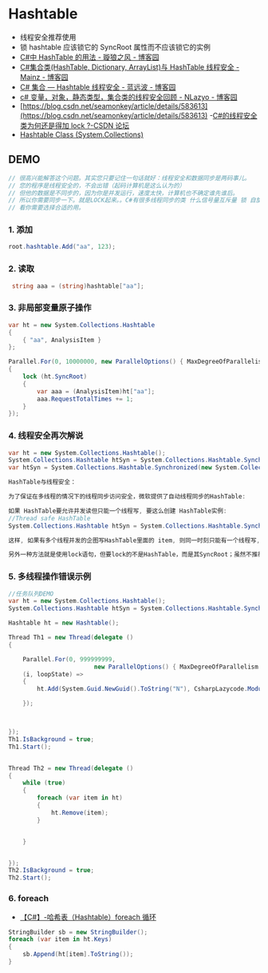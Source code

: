 # Hashtable

- 线程安全推荐使用
- 锁 hashtable 应该锁它的 SyncRoot 属性而不应该锁它的实例
- [C#中 HashTable 的用法 - 璇狼之风 - 博客园](https://www.cnblogs.com/houlin/p/3512480.html)
- [C#集合类(HashTable, Dictionary, ArrayList)与 HashTable 线程安全 - Mainz - 博客园](https://www.cnblogs.com/Mainz/archive/2008/04/06/CSharp_HashTable_Dictionary_ArrayList_Threadsafe.html)
- [C# 集合 — Hashtable 线程安全 - 蓝远波 - 博客园](https://www.cnblogs.com/lanyuanbo/p/5857038.html)
- [c# 变量，对象，静态类型，集合类的线程安全回顾 - NLazyo - 博客园](https://www.cnblogs.com/bile/p/6114506.html)
- [https://blog.csdn.net/seamonkey/article/details/583613](https://blog.csdn.net/seamonkey/article/details/583613) -[C#的线程安全类为何还是得加 lock ?-CSDN 论坛](https://bbs.csdn.net/topics/391982454)
- [Hashtable Class (System.Collections)](https://docs.microsoft.com/en-us/dotnet/api/system.collections.hashtable?view=netframework-4.8)

## DEMO

```c#
// 很高兴能解答这个问题。其实您只要记住一句话就好：线程安全和数据同步是两码事儿。
// 您的程序是线程安全的，不会出错（起码计算机是这么认为的）
// 但他的数据是不同步的，因为你是并发运行，速度太快，计算机也不确定谁先谁后。
// 所以你需要同步一下。就是LOCK起来。。C#有很多线程同步的类 什么信号量互斥量 锁 自旋锁。
// 看你需要选择合适的用。
```

### 1. 添加

```c#
root.hashtable.Add("aa", 123);
```

### 2. 读取

```c#
 string aaa = (string)hashtable["aa"];
```

### 3. 非局部变量原子操作

```c#
var ht = new System.Collections.Hashtable
{
    { "aa", AnalysisItem }
};

Parallel.For(0, 10000000, new ParallelOptions() { MaxDegreeOfParallelism = 5000 }, (i, loopState) =>
{
    lock (ht.SyncRoot)
    {
        var aaa = (AnalysisItem)ht["aa"];
        aaa.RequestTotalTimes += 1;
    }
});

```

### 4. 线程安全再次解说

```c#
var ht = new System.Collections.Hashtable();
System.Collections.Hashtable htSyn = System.Collections.Hashtable.Synchronized(new System.Collections.Hashtable());
var htSyn = System.Collections.Hashtable.Synchronized(new System.Collections.Hashtable());

HashTable与线程安全：

为了保证在多线程的情况下的线程同步访问安全，微软提供了自动线程同步的HashTable:

如果 HashTable要允许并发读但只能一个线程写, 要这么创建 HashTable实例:
//Thread safe HashTable
System.Collections.Hashtable htSyn = System.Collections.Hashtable.Synchronized(new System.Collections.Hashtable());

这样, 如果有多个线程并发的企图写HashTable里面的 item, 则同一时刻只能有一个线程写, 其余阻塞; 对读的线程则不受影响。

另外一种方法就是使用lock语句，但要lock的不是HashTable，而是其SyncRoot；虽然不推荐这种方法，但效果一样的，因为源代码就是这样实现的:
```

### 5. 多线程操作错误示例

```c#
//任务队列DEMO
var ht = new System.Collections.Hashtable();
System.Collections.Hashtable htSyn = System.Collections.Hashtable.Synchronized(new System.Collections.Hashtable());

Hashtable ht = new Hashtable();

Thread Th1 = new Thread(delegate ()
{

    Parallel.For(0, 999999999,
                        new ParallelOptions() { MaxDegreeOfParallelism = 100 },
    (i, loopState) =>
    {
        ht.Add(System.Guid.NewGuid().ToString("N"), CsharpLazycode.Module.Laycode.words.Util.GenerateSurname());

    });



});
Th1.IsBackground = true;
Th1.Start();


Thread Th2 = new Thread(delegate ()
{
    while (true)
    {
        foreach (var item in ht)
        {
            ht.Remove(item);
        }


    }


});
Th2.IsBackground = true;
Th2.Start();
```

### 6. foreach

- [【C#】-哈希表（Hashtable）foreach 循环](https://blog.csdn.net/myxzxd/article/details/86908339)

```c#
StringBuilder sb = new StringBuilder();
foreach (var item in ht.Keys)
{
    sb.Append(ht[item].ToString());
}
```
